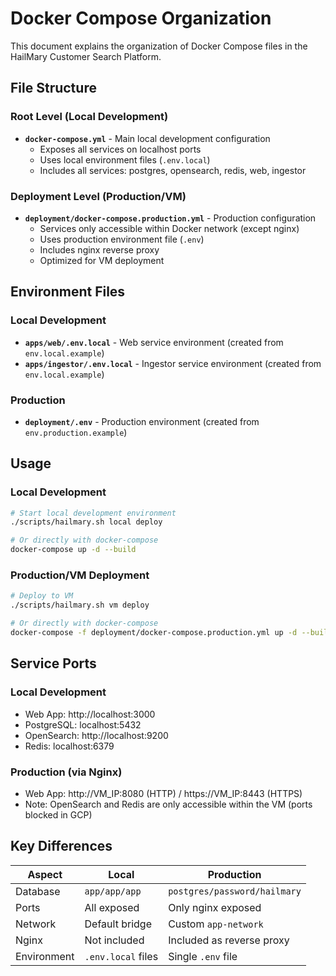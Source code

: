 # Docker Compose Organization

This document explains the organization of Docker Compose files in the HailMary Customer Search Platform.

## File Structure

### Root Level (Local Development)
- **`docker-compose.yml`** - Main local development configuration
  - Exposes all services on localhost ports
  - Uses local environment files (`.env.local`)
  - Includes all services: postgres, opensearch, redis, web, ingestor

### Deployment Level (Production/VM)
- **`deployment/docker-compose.production.yml`** - Production configuration
  - Services only accessible within Docker network (except nginx)
  - Uses production environment file (`.env`)
  - Includes nginx reverse proxy
  - Optimized for VM deployment

## Environment Files

### Local Development
- **`apps/web/.env.local`** - Web service environment (created from `env.local.example`)
- **`apps/ingestor/.env.local`** - Ingestor service environment (created from `env.local.example`)

### Production
- **`deployment/.env`** - Production environment (created from `env.production.example`)

## Usage

### Local Development
```bash
# Start local development environment
./scripts/hailmary.sh local deploy

# Or directly with docker-compose
docker-compose up -d --build
```

### Production/VM Deployment
```bash
# Deploy to VM
./scripts/hailmary.sh vm deploy

# Or directly with docker-compose
docker-compose -f deployment/docker-compose.production.yml up -d --build
```

## Service Ports

### Local Development
- Web App: http://localhost:3000
- PostgreSQL: localhost:5432
- OpenSearch: http://localhost:9200
- Redis: localhost:6379

### Production (via Nginx)
- Web App: http://VM_IP:8080 (HTTP) / https://VM_IP:8443 (HTTPS)
- Note: OpenSearch and Redis are only accessible within the VM (ports blocked in GCP)

## Key Differences

| Aspect | Local | Production |
|--------|-------|------------|
| Database | `app/app/app` | `postgres/password/hailmary` |
| Ports | All exposed | Only nginx exposed |
| Network | Default bridge | Custom `app-network` |
| Nginx | Not included | Included as reverse proxy |
| Environment | `.env.local` files | Single `.env` file |
